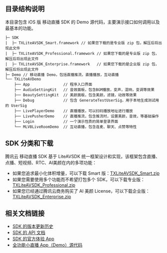 ## 目录结构说明

本目录包含 iOS 版 移动直播 SDK 的 Demo 源代码，主要演示接口如何调用以及最基本的功能。

```
├─ SDK 
|  ├─ TXLiteAVSDK_Smart.framework // 如果您下载的是专业版 zip 包，解压后将出现此文件
|  ├─ TXLiteAVSDK_Professional.framework // 如果您下载的是专业版 zip 包，解压后将出现此文件
|  ├─ TXLiteAVSDK_Enterprise.framework   // 如果您下载的是企业版 zip 包，解压后将出现此文件
├─ Demo // 移动直播 Demo，包括直播推流，直播播放，互动直播
└── TXLiteAVDemo
    ├── App               // 程序入口界面
    ├── AudioSettingKit   // 音效面板，包含BGM播放，变声，混响，变调等效果
    ├── BeautySettingKit  // 美颜面板，包含美颜，滤镜，动效等效果
    ├── Debug             // 包含 GenerateTestUserSig，用于本地生成测试用的 UserSig
    ├── LivePlayerDemo    // 直播播放，可以扫码播放地址进行播放
    ├── LivePusherDemo    // 直播推流，包含推流时，设置美颜，音效，等基础操作
    ├── Login             // 一个演示性质的简单登录界面
    └── MLVBLiveRoomDemo  // 互动直播，包含连麦、聊天、点赞等特性
```

## SDK 分类和下载

腾讯云 移动直播 SDK 基于 LiteAVSDK 统一框架设计和实现，该框架包含直播、点播、短视频、RTC、AI美颜在内的多项功能：

- 如果您追求最小化体积增量，可以下载 Smart 版：[TXLiteAVSDK_Smart.zip](https://cloud.tencent.com/document/product/454/7873)
- 如果您需要使用多个功能而不希望打包多个 SDK，可以下载专业版：[TXLiteAVSDK_Professional.zip](https://cloud.tencent.com/document/product/647/32689#Professional)
- 如果您已经通过腾讯云商务购买了 AI 美颜 License，可以下载企业版：[TXLiteAVSDK_Enterprise.zip](https://cloud.tencent.com/document/product/647/32689#Enterprise)

## 相关文档链接

- [SDK 的版本更新历史](https://cloud.tencent.com/document/product/454/7878)
- [SDK 的 API 文档](https://cloud.tencent.com/document/product/454/34753)
- [SDK 的官方体验 App](https://cloud.tencent.com/document/product/454/6555)
- [全功能小直播 App（Demo）源代码](https://cloud.tencent.com/document/product/454/38625)

